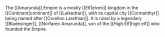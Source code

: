 The [[Amarunda]] Empire is a mostly [[Elf|elven]] kingdom in the [[Continent|continent]] of [[Laikedrari]], with its capital city [[Cormanthyr]] being named after [[Corellon Larethian]]. It is ruled by a legendary [[Bladesinger]], [[Norfaren Amarunda]], son of the [[High Elf|high elf]] who founded the Empire.